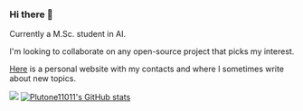 ### Hi there 👋

<!--
**Plutone11011/Plutone11011** is a ✨ _special_ ✨ repository because its `README.md` (this file) appears on your GitHub profile.

Here are some ideas to get you started:

- 🔭 I’m currently working on ...
- 🌱 I’m currently learning ...
- 👯 I’m looking to collaborate on ...
- 🤔 I’m looking for help with ...
- 💬 Ask me about ...
- 📫 How to reach me: ...
- 😄 Pronouns: ...
- ⚡ Fun fact: ...
-->



Currently a M.Sc. student in AI. 

I'm looking to collaborate on any open-source project that picks my interest.

[Here](https://plutone11011.github.io/) is a personal website with my contacts and where I sometimes write about new topics.

![](https://komarev.com/ghpvc/?username=Plutone11011&color=orange)
[![Plutone11011's GitHub stats](https://github-readme-stats.vercel.app/api?username=Plutone11011)](https://github.com/anuraghazra/github-readme-stats)
